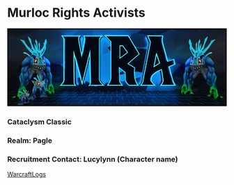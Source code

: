 # Murloc Rights Activists
![](https://github.com/MurlocRightsActivists/.github/blob/09b8dc20239b3b349fd03828afb02f33df0568db/profile/Murlocs.png)
### Cataclysm Classic
### Realm: Pagle
### Recruitment Contact: Lucylynn (Character name)
<a href="https://classic.warcraftlogs.com/guild/id/510427">WarcraftLogs</a>
